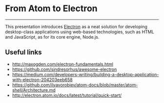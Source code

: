 From Atom to Electron
=====================

---

This presentation introduces [Electron][1] as a neat solution for developing
desktop-class applications using web-based technologies, such as HTML and
JavaScript, as for its core engine, Node.js.

[1]: http://electron.atom.io

## Useful links

* http://maxogden.com/electron-fundamentals.html
* https://github.com/sindresorhus/awesome-electron
* https://medium.com/developers-writing/building-a-desktop-application-with-electron-204203eeb658
* https://github.com/ilyavorobiev/atom-docs/blob/master/atom-shell/Architecture.md
* http://electron.atom.io/docs/latest/tutorial/quick-start/
